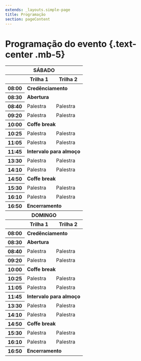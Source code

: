 ```yaml
---
extends: _layouts.simple-page
title: Programação
section: pageContent
---
```

# Programação do evento {.text-center .mb-5}

<table class="table table-bordered text-center">
  <thead>
    <tr class="table-secondary">
      <th scope="col" colspan="3">SÁBADO</th>
    </tr>
    <tr class="table-secondary">
      <th scope="col"></th>
      <th scope="col">Trilha 1</th>
      <th scope="col">Trilha 2</th>
    </tr>
  </thead>
  <tbody>
    <tr>
      <th scope="row" class="table-secondary">08:00</th>
      <td colspan="2"><strong>Credênciamento</strong></td>
    </tr>
    <tr>
      <th scope="row" class="table-secondary">08:30</th>
      <td colspan="2"><strong>Abertura</strong></td>
    </tr>
    <tr>
      <th scope="row" class="table-secondary">08:40</th>
      <td>Palestra</td>
      <td>Palestra</td>
    </tr>
    <tr>
      <th scope="row" class="table-secondary">09:20</th>
      <td>Palestra</td>
      <td>Palestra</td>
    </tr>
    <tr>
      <th scope="row" class="table-secondary">10:00</th>
      <td colspan="4"><strong>Coffe break</strong></td>
    </tr>
    <tr>
      <th scope="row" class="table-secondary">10:25</th>
      <td>Palestra</td>
      <td>Palestra</td>
    </tr>
    <tr>
      <th scope="row" class="table-secondary">11:05</th>
      <td>Palestra</td>
      <td>Palestra</td>
    </tr>
    <tr>
      <th scope="row" class="table-secondary">11:45</th>
      <td colspan="4"><strong>Intervalo para almoço</strong></td>
    </tr>
    <tr>
      <th scope="row" class="table-secondary">13:30</th>
      <td>Palestra</td>
      <td>Palestra</td>
    </tr>
    <tr>
      <th scope="row" class="table-secondary">14:10</th>
      <td>Palestra</td>
      <td>Palestra</td>
    </tr>
    <tr>
      <th scope="row" class="table-secondary">14:50</th>
      <td colspan="4"><strong>Coffe break</strong></td>
    </tr>
    <tr>
      <th scope="row" class="table-secondary">15:30</th>
      <td>Palestra</td>
      <td>Palestra</td>
    </tr>
    <tr>
      <th scope="row" class="table-secondary">16:10</th>
      <td>Palestra</td>
      <td>Palestra</td>
    </tr>
    <tr>
      <th scope="row" class="table-secondary">16:50</th>
      <td colspan="4"><strong>Encerramento</strong></td>
    </tr>
  </tbody>

  <thead>
    <tr class="table-secondary">
      <th scope="col" colspan="3">DOMINGO</th>
    </tr>
    <tr class="table-secondary">
      <th scope="col"></th>
      <th scope="col">Trilha 1</th>
      <th scope="col">Trilha 2</th>
    </tr>
  </thead>
  <tbody>
    <tr>
      <th scope="row" class="table-secondary">08:00</th>
      <td colspan="2"><strong>Credênciamento</strong></td>
    </tr>
    <tr>
      <th scope="row" class="table-secondary">08:30</th>
      <td colspan="2"><strong>Abertura</strong></td>
    </tr>
    <tr>
      <th scope="row" class="table-secondary">08:40</th>
      <td>Palestra</td>
      <td>Palestra</td>
    </tr>
    <tr>
      <th scope="row" class="table-secondary">09:20</th>
      <td>Palestra</td>
      <td>Palestra</td>
    </tr>
    <tr>
      <th scope="row" class="table-secondary">10:00</th>
      <td colspan="4"><strong>Coffe break</strong></td>
    </tr>
    <tr>
      <th scope="row" class="table-secondary">10:25</th>
      <td>Palestra</td>
      <td>Palestra</td>
    </tr>
    <tr>
      <th scope="row" class="table-secondary">11:05</th>
      <td>Palestra</td>
      <td>Palestra</td>
    </tr>
    <tr>
      <th scope="row" class="table-secondary">11:45</th>
      <td colspan="4"><strong>Intervalo para almoço</strong></td>
    </tr>
    <tr>
      <th scope="row" class="table-secondary">13:30</th>
      <td>Palestra</td>
      <td>Palestra</td>
    </tr>
    <tr>
      <th scope="row" class="table-secondary">14:10</th>
      <td>Palestra</td>
      <td>Palestra</td>
    </tr>
    <tr>
      <th scope="row" class="table-secondary">14:50</th>
      <td colspan="4"><strong>Coffe break</strong></td>
    </tr>
    <tr>
      <th scope="row" class="table-secondary">15:30</th>
      <td>Palestra</td>
      <td>Palestra</td>
    </tr>
    <tr>
      <th scope="row" class="table-secondary">16:10</th>
      <td>Palestra</td>
      <td>Palestra</td>
    </tr>
    <tr>
      <th scope="row" class="table-secondary">16:50</th>
      <td colspan="4"><strong>Encerramento</strong></td>
    </tr>
  </tbody>
</table>
